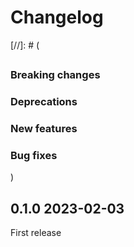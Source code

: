# Changelog

[//]: # (
## <Release number> <Date YYYY-MM-DD>
### Breaking changes
### Deprecations
### New features
### Bug fixes
)

## 0.1.0 2023-02-03

First release
